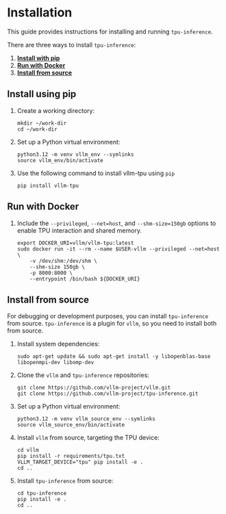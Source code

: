 # Installation

This guide provides instructions for installing and running `tpu-inference`.

There are three ways to install `tpu-inference`:

1. **[Install with pip](#install-using-pip)**
2. **[Run with Docker](#run-with-docker)**
3. **[Install from source](#install-from-source)**

## Install using pip

1. Create a working directory:

    ```shell
    mkdir ~/work-dir
    cd ~/work-dir
    ```

2. Set up a Python virtual environment:

    ```shell
    python3.12 -m venv vllm_env --symlinks
    source vllm_env/bin/activate
    ```

3. Use the following command to install vllm-tpu using `pip`

    ```shell
    pip install vllm-tpu
    ```

## Run with Docker

1. Include the `--privileged`, `--net=host`, and `--shm-size=150gb` options to enable TPU interaction and shared memory.

    ```shell
    export DOCKER_URI=vllm/vllm-tpu:latest
    sudo docker run -it --rm --name $USER-vllm --privileged --net=host \
        -v /dev/shm:/dev/shm \
        --shm-size 150gb \
        -p 8000:8000 \
        --entrypoint /bin/bash ${DOCKER_URI}
    ```

## Install from source

For debugging or development purposes, you can install `tpu-inference` from source. `tpu-inference` is a plugin for `vllm`, so you need to install both from source.

1. Install system dependencies:

    ```shell
    sudo apt-get update && sudo apt-get install -y libopenblas-base libopenmpi-dev libomp-dev
    ```

2. Clone the `vllm` and `tpu-inference` repositories:

    ```shell
    git clone https://github.com/vllm-project/vllm.git
    git clone https://github.com/vllm-project/tpu-inference.git
    ```

3. Set up a Python virtual environment:

    ```shell
    python3.12 -m venv vllm_source_env --symlinks
    source vllm_source_env/bin/activate
    ```

4. Install `vllm` from source, targeting the TPU device:

    ```shell
    cd vllm
    pip install -r requirements/tpu.txt
    VLLM_TARGET_DEVICE="tpu" pip install -e .
    cd ..
    ```

5. Install `tpu-inference` from source:

    ```shell
    cd tpu-inference
    pip install -e .
    cd ..
    ```
